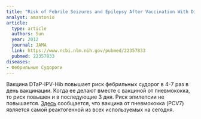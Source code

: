 ```yaml
---
title: "Risk of Febrile Seizures and Epilepsy After Vaccination With Diphtheria, Tetanus, Acellular Pertussis, Inactivated Poliovirus, and Haemophilus Influenzae Type b"
analyst: amantonio
article:
  type: article
  authors: Sun
  year: 2012
  journal: JAMA
  link: https://www.ncbi.nlm.nih.gov/pubmed/22357833
  pubmed: 22357833
diseases:
- Фебрильные Судороги
---
```


Вакцина DTaP-IPV-Hib повышает риск фебрильных судoрог в 4-7 раз в день вакцинации. Когда ее делают вместе с вакциной от пневмококка, то риск повышен и в последующие 3 дня. Риск эпилепсии не повышается.
[Здесь](http://pediatrics.aappublications.org/content/106/2/367) сообщается, что вакцина от пневмококка (PCV7) является самой реактогенной из всех используемых на сегодня.
